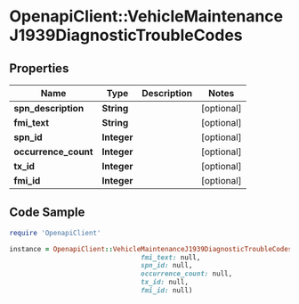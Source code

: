 # OpenapiClient::VehicleMaintenanceJ1939DiagnosticTroubleCodes

## Properties
Name | Type | Description | Notes
------------ | ------------- | ------------- | -------------
**spn_description** | **String** |  | [optional] 
**fmi_text** | **String** |  | [optional] 
**spn_id** | **Integer** |  | [optional] 
**occurrence_count** | **Integer** |  | [optional] 
**tx_id** | **Integer** |  | [optional] 
**fmi_id** | **Integer** |  | [optional] 

## Code Sample

```ruby
require 'OpenapiClient'

instance = OpenapiClient::VehicleMaintenanceJ1939DiagnosticTroubleCodes.new(spn_description: null,
                                 fmi_text: null,
                                 spn_id: null,
                                 occurrence_count: null,
                                 tx_id: null,
                                 fmi_id: null)
```


